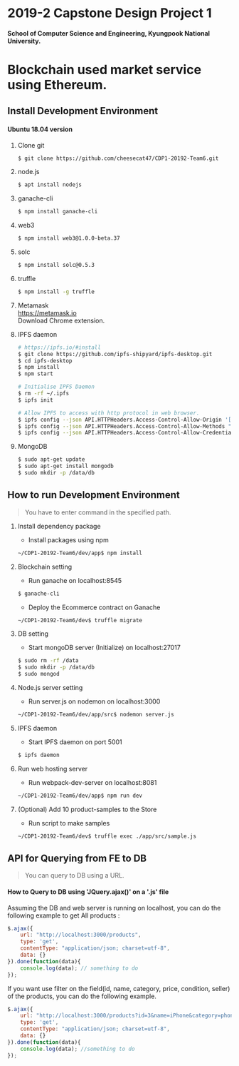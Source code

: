 # 2019-2 Capstone Design Project 1

#### School of Computer Science and Engineering, Kyungpook National University.  

# Blockchain used market service using Ethereum.




## Install Development Environment

#### Ubuntu 18.04 version

1. Clone git  

   ```Bash
   $ git clone https://github.com/cheesecat47/CDP1-20192-Team6.git
   ```

2. node.js

   ```Bash
   $ apt install nodejs
   ```

3. ganache-cli  

   ```Bash
   $ npm install ganache-cli
   ```

4. web3

   ```Bash
   $ npm install web3@1.0.0-beta.37
   ```

5. solc

   ```Bash
   $ npm install solc@0.5.3
   ```

6. truffle

   ```Bash
   $ npm install -g truffle
   ```

7. Metamask  
   https://metamask.io  
   Download Chrome extension.  

8. IPFS daemon  

   ```Bash
   # https://ipfs.io/#install
   $ git clone https://github.com/ipfs-shipyard/ipfs-desktop.git
   $ cd ipfs-desktop
   $ npm install
   $ npm start
   
   # Initialise IPFS Daemon
   $ rm -rf ~/.ipfs
   $ ipfs init
   
   # Allow IPFS to access with http protocol in web browser.
   $ ipfs config --json API.HTTPHeaders.Access-Control-Allow-Origin '["*"]'
   $ ipfs config --json API.HTTPHeaders.Access-Control-Allow-Methods "[\"PUT\", \"POST\", \"GET\"]"
   $ ipfs config --json API.HTTPHeaders.Access-Control-Allow-Credentials '["true"]'
   ```

9. MongoDB

   ```bash
   $ sudo apt-get update
   $ sudo apt-get install mongodb
   $ sudo mkdir -p /data/db
   ```

   

## How to run Development Environment

> You have to enter command in the specified path.



1. Install dependency package

   * Install packages using npm

   ```bash
   ~/CDP1-20192-Team6/dev/app$ npm install
   ```

2. Blockchain setting

   * Run ganache on localhost:8545

   ```Bash
   $ ganache-cli
   ```

   * Deploy the Ecommerce contract  on Ganache

   ```bash
   ~/CDP1-20192-Team6/dev$ truffle migrate 
   ```

3. DB setting

   * Start mongoDB server (Initialize) on localhost:27017

   ```bash
   $ sudo rm -rf /data
   $ sudo mkdir -p /data/db
   $ sudo mongod
   ```

4. Node.js server setting 

   * Run server.js on nodemon  on localhost:3000

   ```bash
   ~/CDP1-20192-Team6/dev/app/src$ nodemon server.js
   ```

5. IPFS daemon  

   * Start IPFS daemon on port 5001

   ```Bash
   $ ipfs daemon
   ```

6. Run web hosting server

   * Run webpack-dev-server  on localhost:8081

   ```Bash
   ~/CDP1-20192-Team6/dev/app$ npm run dev
   ```

7. (Optional) Add 10 product-samples to the Store 

   * Run script to make samples

   ```  bash
   ~/CDP1-20192-Team6/dev$ truffle exec ./app/src/sample.js
   ```



##  API for Querying from FE to DB 

> You can query to DB using a URL.



#### How to Query to DB using 'JQuery.ajax()' on a '.js' file

Assuming the DB and web server is running on localhost, you can do the following example to get All products :

```javascript
$.ajax({
    url: "http://localhost:3000/products",
    type: 'get',
    contentType: "application/json; charset=utf-8",
    data: {}
}).done(function(data){
    console.log(data); // something to do 
});
```



If you want use filter on the field(id, name, category, price, condition, seller) of the products, you can do the following example.

```javascript
$.ajax({
    url: "http://localhost:3000/products?id=3&name=iPhone&category=phone", // pass by URL
    type: 'get',
    contentType: "application/json; charset=utf-8",
    data: {}
}).done(function(data){
    console.log(data); //something to do
});
```


